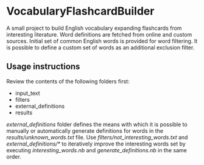 # VocabularyFlashcardBuilder
A small project to build English vocabulary expanding flashcards from interesting literature. Word definitions are fetched from online and custom sources. Initial set of common English words is provided for word filtering. It is possible to define a custom set of words as an additional exclusion filter.

## Usage instructions
Review the contents of the following folders first:
* input_text
* filters
* external_definitions
* results

*external_definitions* folder defines the means with which it is possible to manually or automatically generate definitions for words in the *results/unknown_words.txt* file. Use *filters/not_interesting_words.txt* and *external_definitions/\** to iteratively improve the interesting words set by executing *interesting_words.nb* and *generate_definitions.nb* in the same order.
